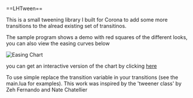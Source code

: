 ==LHTween==

This is a small tweening library I built for Corona to add some more transitions to the alread existing set of transitinos.

The sample program shows a demo with red squares of the different looks, you can also view the easing curves below

![Easing Chart](https://spreadsheets7.google.com/spreadsheet/oimg?key=0AmmRIsKpMJd7dHRob0xBWWVXNGV0QWllSGF4S0ZJUkE&oid=1&zx=ot8rkyqqujh2 "Easing Chart")

you can get an interactive version of the chart by clicking [here](https://spreadsheets7.google.com/spreadsheet/pub?hl=en&hl=en&key=0AmmRIsKpMJd7dHRob0xBWWVXNGV0QWllSGF4S0ZJUkE&single=true&gid=0&output=html) 


To use simple replace the transition variable in your transitions (see the main.lua for examples).  This work was inspired by the 'tweener class' by Zeh Fernando and Nate Chatellier